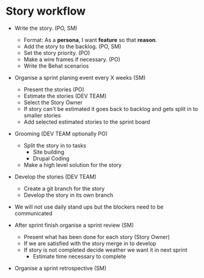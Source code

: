 # Story workflow

- Write the story. (PO, SM)
  - Format: As a **persona**, I want **feature** so that **reason**.
  - Add the story to the backlog. (PO, SM)
  - Set the story priority. (PO)
  - Make a wire frames if necessary. (PO)
  - Write the Behat scenarios

- Organise a sprint planing event every X weeks (SM)
  - Present the stories (PO)
  - Estimate the stories (DEV TEAM)
  - Select the Story Owner
  - If story can't be estimated it goes back to backlog and gets split in to smaller stories
  - Add selected estimated stories to the sprint board

- Grooming (DEV TEAM optionally PO)
  - Split the story in to tasks
    - Site building
    - Drupal Coding
  - Make a high level solution for the story
  
- Develop the stories (DEV TEAM)
  - Create a git branch for the story
  - Develop the story in its own branch

- We will not use daily stand ups but the blockers need to be communicated

- After sprint finish organise a sprint review (SM)
  - Present what has been done for each story (Story Owner)
  - If we are satisfied with the story merge in to develop
  - If story is not completed decide weather we want it in next sprint
    - Estimate time necessary to complete

- Organise a sprint retrospective (SM)




  
  
